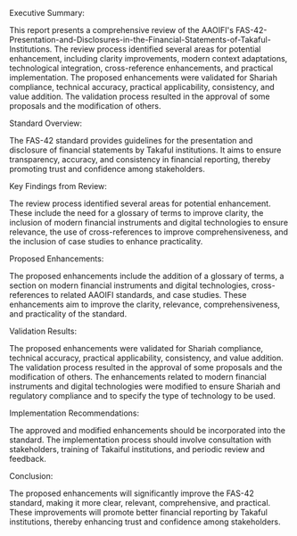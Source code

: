 Executive Summary:

This report presents a comprehensive review of the AAOIFI's FAS-42-Presentation-and-Disclosures-in-the-Financial-Statements-of-Takaful-Institutions. The review process identified several areas for potential enhancement, including clarity improvements, modern context adaptations, technological integration, cross-reference enhancements, and practical implementation. The proposed enhancements were validated for Shariah compliance, technical accuracy, practical applicability, consistency, and value addition. The validation process resulted in the approval of some proposals and the modification of others.

Standard Overview:

The FAS-42 standard provides guidelines for the presentation and disclosure of financial statements by Takaful institutions. It aims to ensure transparency, accuracy, and consistency in financial reporting, thereby promoting trust and confidence among stakeholders.

Key Findings from Review:

The review process identified several areas for potential enhancement. These include the need for a glossary of terms to improve clarity, the inclusion of modern financial instruments and digital technologies to ensure relevance, the use of cross-references to improve comprehensiveness, and the inclusion of case studies to enhance practicality.

Proposed Enhancements:

The proposed enhancements include the addition of a glossary of terms, a section on modern financial instruments and digital technologies, cross-references to related AAOIFI standards, and case studies. These enhancements aim to improve the clarity, relevance, comprehensiveness, and practicality of the standard.

Validation Results:

The proposed enhancements were validated for Shariah compliance, technical accuracy, practical applicability, consistency, and value addition. The validation process resulted in the approval of some proposals and the modification of others. The enhancements related to modern financial instruments and digital technologies were modified to ensure Shariah and regulatory compliance and to specify the type of technology to be used.

Implementation Recommendations:

The approved and modified enhancements should be incorporated into the standard. The implementation process should involve consultation with stakeholders, training of Takaiful institutions, and periodic review and feedback.

Conclusion:

The proposed enhancements will significantly improve the FAS-42 standard, making it more clear, relevant, comprehensive, and practical. These improvements will promote better financial reporting by Takaful institutions, thereby enhancing trust and confidence among stakeholders.